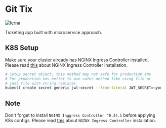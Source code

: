 # Git Tix

[![lerna](https://img.shields.io/badge/maintained%20with-lerna-cc00ff.svg)](https://lerna.js.org/)

Ticketing app built with microservice approach.

## K8S Setup

Make sure your cluster already has NGINX Ingress Controller installed. Please read [this](https://kubernetes.github.io/ingress-nginx/deploy/#docker-for-mac) about NGINX Ingress Controller installation.

```sh
# Setup secret object, this method may not safe for production env.
# For production env better to use safer method like using file or
# yaml file with string replacer.
kubectl create secret generic jwt-secret --from-literal JWT_SECRET=<your_jwt_secret>
```

## Note

Don't forget to install `NGINX Inggress Controller ^0.34.1` before applying K8s configs. Please read [this](https://kubernetes.github.io/ingress-nginx/deploy) about `NGINX Ingress Controller` installation.
